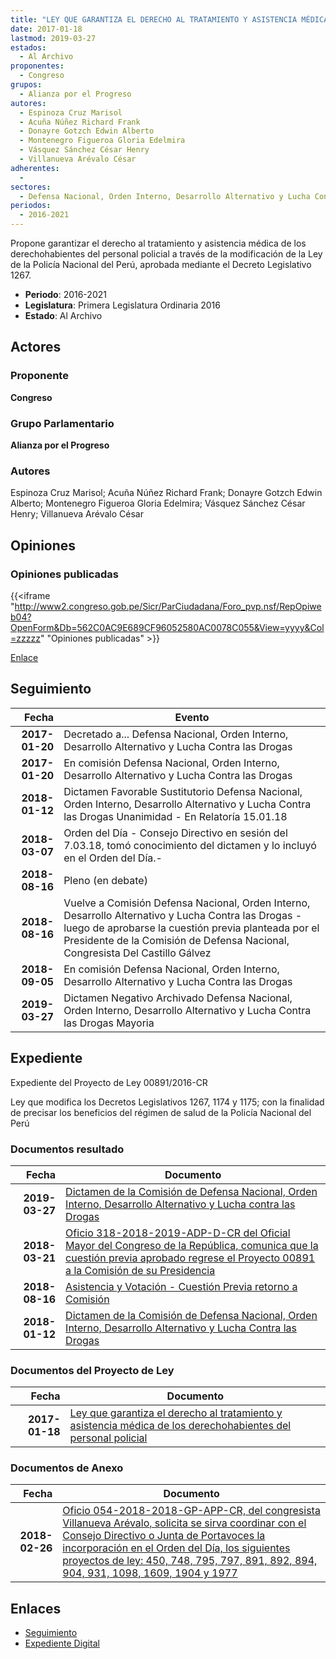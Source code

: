 ```yaml
---
title: "LEY QUE GARANTIZA EL DERECHO AL TRATAMIENTO Y ASISTENCIA MÉDICA DE LOS DERECHOHABIENTES DEL PERSONAL POLICIAL"
date: 2017-01-18
lastmod: 2019-03-27
estados: 
  - Al Archivo
proponentes: 
  - Congreso
grupos: 
  - Alianza por el Progreso
autores: 
  - Espinoza Cruz Marisol
  - Acuña Núñez Richard Frank
  - Donayre Gotzch Edwin Alberto
  - Montenegro Figueroa Gloria Edelmira
  - Vásquez Sánchez César Henry
  - Villanueva Arévalo César
adherentes: 
  - 
sectores: 
  - Defensa Nacional, Orden Interno, Desarrollo Alternativo y Lucha Contra las Drogas
periodos: 
  - 2016-2021
---
```


Propone garantizar el derecho al tratamiento y asistencia médica de los derechohabientes del personal policial a través de la modificación de la Ley de la Policía Nacional del Perú, aprobada mediante el Decreto Legislativo 1267.

- **Periodo**: 2016-2021
- **Legislatura**: Primera Legislatura Ordinaria 2016
- **Estado**: Al Archivo

## Actores

### Proponente

**Congreso**

### Grupo Parlamentario

**Alianza por el Progreso**

### Autores

Espinoza Cruz Marisol; Acuña Núñez Richard Frank; Donayre Gotzch Edwin Alberto; Montenegro Figueroa Gloria Edelmira; Vásquez Sánchez César Henry; Villanueva Arévalo César


## Opiniones

### Opiniones publicadas

{{<iframe "http://www2.congreso.gob.pe/Sicr/ParCiudadana/Foro_pvp.nsf/RepOpiweb04?OpenForm&Db=562C0AC9E689CF96052580AC0078C055&View=yyyy&Col=zzzzz" "Opiniones publicadas" >}}

[Enlace](http://www2.congreso.gob.pe/Sicr/ParCiudadana/Foro_pvp.nsf/RepOpiweb04?OpenForm&Db=562C0AC9E689CF96052580AC0078C055&View=yyyy&Col=zzzzz)

## Seguimiento

| Fecha | Evento |
|------:|--------|
| **2017-01-20** | Decretado a... Defensa Nacional, Orden Interno, Desarrollo Alternativo y Lucha Contra las Drogas|
| **2017-01-20** | En comisión Defensa Nacional, Orden Interno, Desarrollo Alternativo y Lucha Contra las Drogas|
| **2018-01-12** | Dictamen Favorable Sustitutorio Defensa Nacional, Orden Interno, Desarrollo Alternativo y Lucha Contra las Drogas Unanimidad - En Relatoría 15.01.18|
| **2018-03-07** | Orden del Día - Consejo Directivo en sesión del 7.03.18, tomó conocimiento del dictamen y lo incluyó en el Orden del Día.-|
| **2018-08-16** | Pleno (en debate)|
| **2018-08-16** | Vuelve a Comisión Defensa Nacional, Orden Interno, Desarrollo Alternativo y Lucha Contra las Drogas - luego de aprobarse la cuestión previa planteada por el Presidente de la Comisión de Defensa Nacional, Congresista Del Castillo Gálvez|
| **2018-09-05** | En comisión Defensa Nacional, Orden Interno, Desarrollo Alternativo y Lucha Contra las Drogas|
| **2019-03-27** | Dictamen Negativo Archivado Defensa Nacional, Orden Interno, Desarrollo Alternativo y Lucha Contra las Drogas Mayoria|


## Expediente

Expediente del Proyecto de Ley 00891/2016-CR

Ley que modifica los Decretos Legislativos 1267, 1174 y 1175; con la finalidad de precisar los beneficios del régimen de salud de la Policía Nacional del Perú


### Documentos resultado

| Fecha | Documento |
|------:|--------|
| **2019-03-27** | [Dictamen de la Comisión de Defensa Nacional, Orden Interno, Desarrollo Alternativo y Lucha contra las Drogas](http://www.leyes.congreso.gob.pe/Documentos/2016_2021/Dictamenes/Proyectos_de_Ley/00891DC07MAY20190327.pdf) |
| **2018-03-21** | [Oficio 318-2018-2019-ADP-D-CR del Oficial Mayor del Congreso de la República, comunica que la cuestión previa aprobado regrese el Proyecto 00891 a la Comisión de su Presidencia](http://www.leyes.congreso.gob.pe/Documentos/2016_2021/Oficios/Oficialia_Mayor/OFICIO-318-2018-2019-ADP-D-CR.pdf) |
| **2018-08-16** | [Asistencia y Votación - Cuestión Previa retorno a Comisión](http://www.leyes.congreso.gob.pe/Documentos/2016_2021/Asistencia_y_Votacion/Proyectos_de_Ley/AVCP0089120180816.pdf) |
| **2018-01-12** | [Dictamen de la Comisión de Defensa Nacional, Orden Interno, Desarrollo Alternativo y Lucha Contra las Drogas](http://www.leyes.congreso.gob.pe/Documentos/2016_2021/Dictamenes/Proyectos_de_Ley/00891DC07MAY20180112.pdf) |

### Documentos del Proyecto de Ley

| Fecha | Documento |
|------:|--------|
| **2017-01-18** | [Ley que garantiza el derecho al tratamiento y asistencia médica de los derechohabientes del personal policial](http://www.leyes.congreso.gob.pe/Documentos/2016_2021/Proyectos_de_Ley_y_de_Resoluciones_Legislativas/PL0089120170118.pdf) |

### Documentos de Anexo

| Fecha | Documento |
|------:|--------|
| **2018-02-26** | [Oficio 054-2018-2018-GP-APP-CR, del congresista Villanueva Arévalo, solicita se sirva coordinar con el Consejo Directivo o Junta de Portavoces la incorporación en el Orden del Día, los siguientes proyectos de ley: 450, 748, 795, 797, 891, 892, 894, 904, 931, 1098, 1609, 1904 y 1977](http://www.leyes.congreso.gob.pe/Documentos/2016_2021/Oficios/Grupos_Parlamentarios/OFICIO-054-2018-2018-GP-APP-CR.pdf) |

## Enlaces 

- [Seguimiento](http://www2.congreso.gob.pe/Sicr/TraDocEstProc/CLProLey2016.nsf/f7fff46988ca05b1052578e100829cc7/c3951d617048b355052580ac0077fbcb?OpenDocument)
- [Expediente Digital](http://www2.congreso.gob.pehttp://www2.congreso.gob.pe/Sicr/TraDocEstProc/CLProLey2016.nsf/f7fff46988ca05b1052578e100829cc7/c3951d617048b355052580ac0077fbcb?OpenDocument&Click=05257FB7005EB655.eb71d0cf91d8294e05256cdf006b5706/$Body/0.1C6C)
